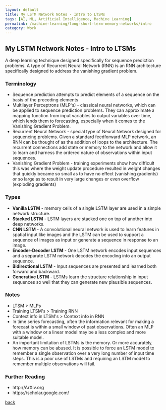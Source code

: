 ```yaml
---
layout: default
title: My LSTM Network Notes - Intro to LTSMs
tags: [AI, ML, Artificial Intelligence, Machine Learning]
permalink: /machine-learning/long-short-term-memory-networks/intro
category: Work
---
```


## My LSTM Network Notes - Intro to LTSMs 
A deep learning technique designed specifically for sequence prediction problems.  A type of Recurrent Neural Network (RNN) is an RNN architecture specifically designed to address the vanishing gradient problem.
### Terminology

<ul>
    <li>Sequence prediction attempts to predict elements of a sequence on the basis of the preceding elements</li>
    <li>Multilayer Perceptrons (MLP's) - classical neural networks, which can be applied to sequence prediction problems.  They can approximate a mapping function from input variables to output variables over time, which lends them to forecasting, especially when it comes to the Vanishing Gradient Problem.</li>
    <li>Recurrent Neural Network - special type of Neural Network designed for sequencing problems.  Given a standard feedforward MLP network, an RNN can be thought of as the addition of loops to the architecture.  The recurrent connections add state or memory to the network and allow it to learn and harness the ordered nature of observations within input sequences.</li>
    <li>Vanishing Gradient Problem - training experiments show how difficult this was where the weight update procedure resulted in weight changes that quickly became so small as to have no effect (vanishing gradients) or so large as to result in very large changes or even overflow (exploding gradients)</li>    
</ul>

### Types

<ul>
    <li><strong>Vanilla LSTM</strong> - memory cells of a single LSTM layer are used in a simple network structure.</li>
    <li><strong>Stacked LSTM</strong> - LSTM layers are stacked one on top of another into deep networks.</li>
    <li><strong>CNN LSTM</strong> - A convolutional neural network is used to learn features in spatial input like images and the LSTM can be used to support a sequence of images as input or generate a sequence in response to an image.</li>
    <li><strong>Encoder-Decoder LSTM</strong> - One LSTM network encodes input sequences and a separate LSTM network decodes the encoding into an output sequence.</li>
    <li><strong>Bidirectional LSTM</strong> - Input sequences are presented and learned both forward and backward.</li>
    <li><strong>Generative LSTM</strong> - LSTMs learn the structure relationship in input sequences so well that they can generate new plausible sequences.</li>
</ul>

### Notes
<ul>
    <li>LTSM &gt; MLPs</li>
    <li>Training LTSM's &gt; Training RNN</li>
    <li>Context info in LTSM's &gt; Context info in RNN</li>
    <li>In time series forecasting, often the information relevant for making a forecast is within a small window of past observations. Often an MLP with a window or a linear model may be a less complex and more suitable model.</li>
    <li>An important limitation of LSTMs is the memory. Or more accurately, how memory can be abused. It is possible to force an LSTM model to remember a single observation over a very long number of input time steps. This is a poor use of LSTMs and requiring an LSTM model to remember multiple observations will fail.</li>  
</ul>

### Further Reading

<ul>
    <li>http://ArXiv.org</li>
    <li>https://scholar.google.com/</li>
</ul>

[back](./)
